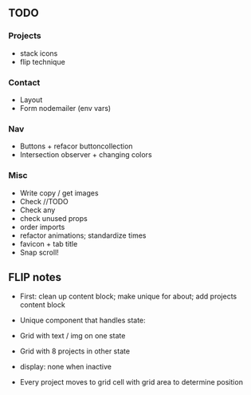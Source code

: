 ## TODO

### Projects

- stack icons
- flip technique

### Contact

- Layout
- Form nodemailer (env vars)

### Nav

- Buttons + refacor buttoncollection
- Intersection observer + changing colors

### Misc

- Write copy / get images
- Check //TODO
- Check any
- check unused props
- order imports
- refactor animations; standardize times
- favicon + tab title
- Snap scroll!

## FLIP notes

- First: clean up content block; make unique for about; add projects content block

- Unique component that handles state:
- Grid with text / img on one state
- Grid with 8 projects in other state
- display: none when inactive
- Every project moves to grid cell with grid area to determine position
